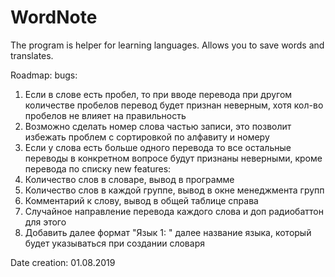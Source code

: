# WordNote
The program is helper for learning languages. Allows you to save words and translates. 

Roadmap:
bugs:
1. Если в слове есть пробел, то при вводе перевода при другом количестве пробелов перевод будет признан неверным, 
хотя кол-во пробелов не влияет на правильность
2. Возможно сделать номер слова частью записи, это позволит избежать проблем с сортировкой по алфавиту и номеру
3. Если у слова есть больше одного перевода то все остальные переводы в конкретном вопросе будут признаны неверными, 
кроме перевода по списку
new features:
1. Количество слов в словаре, вывод в программе
2. Количество слов в каждой группе, вывод в окне менеджмента групп
3. Комментарий к слову, вывод в общей таблице справа
4. Случайное направление перевода каждого слова и доп радиобаттон для этого
5. Добавить далее формат "Язык 1: " далее название языка, который будет указываться при создании словаря

Date creation: 01.08.2019